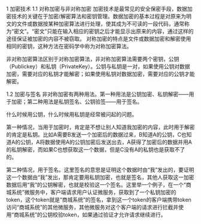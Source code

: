 1 加密技术
1.1 对称加密与非对称加密
加密技术是最常见的安全保密手段，数据加密技术的关键在于加密/解密算法和密钥管理。数据加密的基本过程是对原来为明文的文件或数据按某种加密算法进行处理，使其成为不可读的一段代码，通常称为“密文”。“密文”只能在输入相应的密钥之后才能显示出原来的内容，通过这样的途径保证被加密的内容不被窃取。
对称加密的特点是文件或数据加密和解密使用相同的密钥，这种方法在密码学中称为对称加密算法。

非对称加密算法区别于对称加密算法，非对称加密算法需要两个密钥，公钥（Publickey）和私钥（PrivateKey）。公钥与私钥是一对，如果使用公钥对数据加密，需要对应的私钥才能解密；如果使用私钥对数据加密，需要对应的公钥才能解密。

1.2 加密与签名
非对称加密有两种用法。第一种用法是公钥加密、私钥解密——用于加密；第二种用法是私钥签名、公钥验签——用于签名。

什么时候用公钥，什么时候用私钥是经常被问起的问题。

第一种情况，当用于加密时，肯定是不想让别人知道我加密的内容，此时用于解密的肯定是私钥。比如A需要B发送一个加密后的数据过来，B知道A的公钥，C也知道A的公钥，A将数据使用A的公钥加密后发送出去，A获得了加密后的数据并用A的私钥解密，而如果C也想获取这一个数据，但是C没有A的私钥也是获取不了的。

第二种情况，用于签名。这里签名的意思是证明这个数据时由“我”发出的，要证明这一个数据由“我”发出，那肯定要用私钥加密，也就是签名，其他人获取这一加密数据后用“我”的公钥解密，也就是校验这一个签名。这里举一个例子，在一个“商城系统”微服务中，客户端请求用户认证微服务，获取到了一个私钥加密的token，这个token就是“商城系统”的签名，拿到这一个token的客户端携带token访问“商城系统”的其他微服务，其他微服务对这个客户端的请求进行拦截并使用“商城系统”的公钥校验token，如果通过验证才允许请求继续进行。